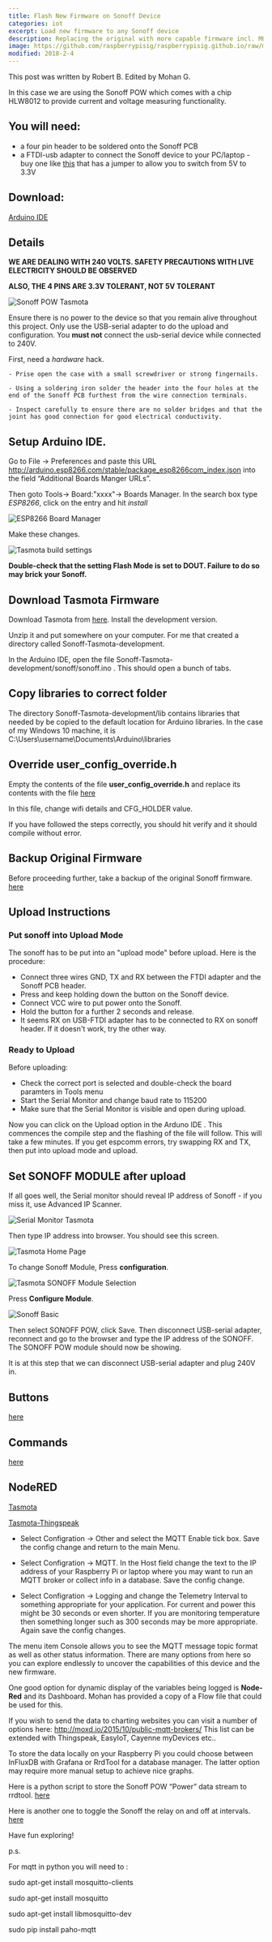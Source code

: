 ```yaml
---
title: Flash New Firmware on Sonoff Device
categories: iot
excerpt: Load new firmware to any Sonoff device
description: Replacing the original with more capable firmware incl. MQTT.
image: https://github.com/raspberrypisig/raspberrypisig.github.io/raw/master/assets/images/Selection_173.png
modified: 2018-2-4
---
```


This post was written by Robert B. Edited by Mohan G.

In this case we are using the Sonoff POW which comes with a chip HLW8012 to provide current and voltage measuring functionality.

## You will need:
- a four pin header to be soldered onto the Sonoff PCB
- a FTDI-usb adapter to connect the Sonoff device to your PC/laptop - buy one like [this](https://images-na.ssl-images-amazon.com/images/I/61FzcNp6CyL._SY355_.jpg) that has a jumper to allow you to switch from 5V to 3.3V

## Download: 

[Arduino IDE](https://www.arduino.cc/en/Main/Software)

##  Details 

**WE ARE DEALING WITH 240 VOLTS. SAFETY PRECAUTIONS WITH LIVE ELECTRICITY SHOULD BE OBSERVED**

**ALSO, THE 4 PINS ARE 3.3V TOLERANT, NOT 5V TOLERANT**

![Sonoff POW Tasmota](https://www.cnx-software.com/wp-content/uploads/2016/12/Sonoff-POW-Serial-Header-Large.jpg)

Ensure there is no power to the device so that you remain alive throughout this project. Only use the USB-serial adapter to do the upload and configuration. You **must not** connect the usb-serial device while connected to 240V.

First, need a *hardware* hack.

```markup
- Prise open the case with a small screwdriver or strong fingernails.

- Using a soldering iron solder the header into the four holes at the end of the Sonoff PCB furthest from the wire connection terminals.

- Inspect carefully to ensure there are no solder bridges and that the joint has good connection for good electrical conductivity.
```

## Setup Arduino IDE. 

Go to File → Preferences and paste this URL http://arduino.esp8266.com/stable/package_esp8266com_index.json
into the field “Additional Boards Manger URLs”.

Then goto Tools-> Board:"xxxx"-> Boards Manager. In the search box type *ESP8266*, click on the entry and hit *install*

![ESP8266 Board Manager](https://github.com/raspberrypisig/raspberrypisig.github.io/raw/master/assets/images/boardmanager-tasmota.jpg)

Make these changes.

![Tasmota build settings](https://raw.githubusercontent.com/arendst/arendst.github.io/master/media/arduinoide2b.png)

**Double-check that the setting Flash Mode is set to DOUT. Failure to do so may brick your Sonoff.** 

## Download Tasmota Firmware

Download Tasmota from [here](https://github.com/arendst/Sonoff-Tasmota). Install the development version.

Unzip it and put somewhere on your computer. For me that created a directory called Sonoff-Tasmota-development.

In the Arduino IDE, open the file Sonoff-Tasmota-development/sonoff/sonoff.ino . This should open a bunch of tabs.

## Copy libraries to correct folder

The directory Sonoff-Tasmota-development/lib contains libraries that needed by be copied to the default location for Arduino libraries. In the case of my Windows 10 machine, it is C:\Users\username\Documents\Arduino\libraries

## Override user_config_override.h
Empty the contents of the file **user_config_override.h** and replace its contents with the file [here](https://raw.githubusercontent.com/raspberrypisig/raspberrypisig.github.io/master/assets/files/user_config_override.h)

In this file, change wifi details and CFG_HOLDER value.

If you have followed the steps correctly, you should hit verify and it should compile without error.

## Backup Original Firmware
Before proceeding further, take a backup of the original Sonoff firmware.
[here](https://github.com/arendst/Sonoff-Tasmota/wiki/Esptool)

## Upload Instructions 

### Put sonoff into Upload Mode

The sonoff has to be put into an "upload mode" before upload. Here is the procedure:

- Connect three wires GND, TX and RX between the FTDI adapter and the Sonoff PCB header. 
- Press and keep holding down the button on the Sonoff device. 
- Connect VCC wire to put power onto the Sonoff.  
- Hold the button for a further 2 seconds and release.
- It seems RX on USB-FTDI adapter has to be connected to RX on sonoff header. If it doesn't work, try the other way.



### Ready to Upload

Before uploading: 
-  Check the correct port is selected and double-check the board paramters in Tools menu
-  Start the Serial Monitor and change baud rate to 115200
-  Make sure that the Serial Monitor is visible and open during upload.

Now you can click on the Upload option in the Arduno IDE .  This commences the compile step and the flashing of the file will follow. This will take a few minutes. If you get espcomm errors, try swapping RX and TX, then put into upload mode and upload.

## Set SONOFF MODULE after upload
If all goes well, the Serial monitor should reveal IP address of Sonoff - if you miss it, use Advanced IP Scanner. 

![Serial Monitor Tasmota](https://github.com/raspberrypisig/raspberrypisig.github.io/raw/master/assets/images/serialmonitor-tasmota.jpg)

Then type IP address into browser. You should see this screen.

![Tasmota Home Page](https://github.com/raspberrypisig/raspberrypisig.github.io/raw/master/assets/images/configure-sonoff-pow-module.JPG)

To change Sonoff Module, Press **configuration**.

![Tasmota SONOFF Module Selection](https://github.com/raspberrypisig/raspberrypisig.github.io/raw/master/assets/images/configure-sonoff-pow-module-2.JPG)

Press **Configure Module**. 

![Sonoff Basic](https://github.com/raspberrypisig/raspberrypisig.github.io/raw/master/assets/images/sonoffbasic.jpg)

Then select SONOFF POW, click Save. Then disconnect USB-serial adapter, reconnect and go to the browser
and type the IP address of the SONOFF. The SONOFF POW module should now be showing.

It is at this step that we can disconnect USB-serial adapter and plug 240V in.

## Buttons
[here](https://github.com/arendst/Sonoff-Tasmota/wiki/Button-usage)

## Commands
[here](https://github.com/arendst/Sonoff-Tasmota/wiki/Commands)


## NodeRED
[Tasmota](https://github.com/microcontrollersig/workshop/blob/master/mohan/tasmota-thingspeak.flow)

[Tasmota-Thingspeak](https://github.com/microcontrollersig/workshop/blob/master/mohan/tasmota-thingspeak.flow)

* Select Configration → Other and select the MQTT Enable tick box.  Save the config change and return to the main Menu.

* Select Configration → MQTT.  In the Host field change the text to the IP address of your Raspberry Pi or laptop where you may want to run an MQTT broker or collect info in a database. Save the config change.

* Select Configration → Logging and change the Telemetry Interval to something appropriate for your application.  For current and power this might be 30 seconds or even shorter.  If you are monitoring temperature then something longer such as 300 seconds may be more appropriate.  Again save the config changes.

The menu item Console allows you to see the MQTT message topic format as well as other status information.
There are many options from here so you can explore endlessly to uncover the capabilities of this device and the new firmware.

One good option for dynamic display of the variables being logged is **Node-Red** and its Dashboard. Mohan has provided a copy of a Flow file that could be used for this.

If you wish to send the data to charting websites you can visit a number of options here:
http://moxd.io/2015/10/public-mqtt-brokers/
This list can be extended with Thingspeak, EasyIoT, Cayenne myDevices etc..

To store the data locally on your Raspberry Pi you could choose between InFluxDB with Grafana or RrdTool for a database manager.  The latter option may require more manual setup to achieve nice graphs.

Here is a python script to store the Sonoff POW “Power” data stream to rrdtool.
[here](https://github.com/raspberrypisig/raspberrypisig.github.io/blob/master/assets/files/mqttSonoff.py)

Here is another one to toggle the Sonoff the relay on and off at intervals.
[here](https://github.com/raspberrypisig/raspberrypisig.github.io/blob/master/assets/files/mqttRelayOnOff.py)

Have fun exploring!

p.s. 

For mqtt in python you will need to :

sudo apt-get install mosquitto-clients

sudo apt-get install mosquitto

sudo apt-get install libmosquitto-dev

sudo pip install paho-mqtt
